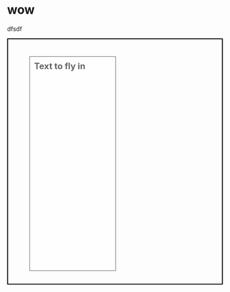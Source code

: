 # wow


dfsdf

<script src="http://ajax.googleapis.com/ajax/libs/jquery/1.11.2/jquery.min.js"></script>
<style>
  div.background {
    background: url(banner.jpg) repeat;
    border: 2px solid black;
  }

  div.transbox {
    margin: 30px;
    background-color: #ffffff;
    border: 1px solid black;
    opacity:0.6;
    filter:alpha(opacity=60); 
    width: 200px;
    height: 500px;
  }

  div.transbox p {
    margin: 5%;
    font-weight: bold;
    color: #000000;
  }
  #animation{font-size:20px; margin-top:40px; margin-left:50px;}
</style>

<script>

function loadImage() {
    $("#animation").animate({ marginTop: "300px" }, 1500 ).animate({ marginBottom: "40px" }, 800 );
}


</script>


<div onload="loadImage()">
    <div class="background">
      <div class="transbox" id="animation">
          <p>Text to fly in</p>
       </div>
    </div>

</div>

